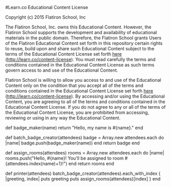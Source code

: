 #Learn.co Educational Content License

Copyright (c) 2015 Flatiron School, Inc

The Flatiron School, Inc. owns this Educational Content. However, the Flatiron School supports the development and availability of educational materials in the public domain. Therefore, the Flatiron School grants Users of the Flatiron Educational Content set forth in this repository certain rights to reuse, build upon and share such Educational Content subject to the terms of the Educational Content License set forth [here](http://learn.co/content-license) (http://learn.co/content-license). You must read carefully the terms and conditions contained in the Educational Content License as such terms govern access to and use of the Educational Content.  

Flatiron School is willing to allow you access to and use of the Educational Content only on the condition that you accept all of the terms and conditions contained in the Educational Content License set forth [here](http://learn.co/content-license) (http://learn.co/content-license).  By accessing and/or using the Educational Content, you are agreeing to all of the terms and conditions contained in the Educational Content License.  If you do not agree to any or all of the terms of the Educational Content License, you are prohibited from accessing, reviewing or using in any way the Educational Content.

def badge_maker(name)
  return "Hello, my name is #{name}."
end

def batch_badge_creator(attendees)
  badge = Array.new
  attendees.each do |name|
    badge.push(badge_maker(name))
  end
  return badge
end

def assign_rooms(attendees)
  rooms = Array.new
  attendees.each do |name|
    rooms.push("Hello, #{name}! You'll be assigned to room #{attendees.index(name)+1}!")
  end
  return rooms
end

def printer(attendees)
  batch_badge_creator(attendees).each_with_index { |greeting, index|
      puts greeting
      puts assign_rooms(attendees)[index]
  }
end
